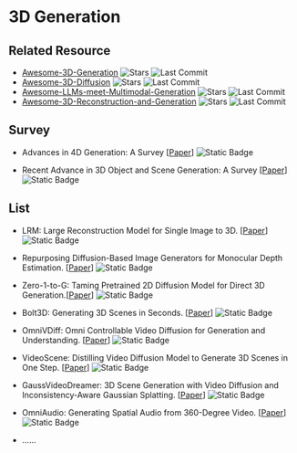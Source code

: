 # 3D Generation

## Related Resource
- [Awesome-3D-Generation](https://github.com/justimyhxu/awesome-3D-generation) ![Stars](https://img.shields.io/github/stars/justimyhxu/awesome-3D-generation?style=social) ![Last Commit](https://img.shields.io/github/last-commit/justimyhxu/awesome-3D-generation)
- [Awesome-3D-Diffusion](https://github.com/cwchenwang/awesome-3d-diffusion) ![Stars](https://img.shields.io/github/stars/cwchenwang/awesome-3d-diffusion?style=social) ![Last Commit](https://img.shields.io/github/last-commit/cwchenwang/awesome-3d-diffusion)
- [Awesome-LLMs-meet-Multimodal-Generation](https://github.com/YingqingHe/Awesome-LLMs-meet-Multimodal-Generation) ![Stars](https://img.shields.io/github/stars/YingqingHe/Awesome-LLMs-meet-Multimodal-Generation?style=social) ![Last Commit](https://img.shields.io/github/last-commit/YingqingHe/Awesome-LLMs-meet-Multimodal-Generation)
- [Awesome-3D-Reconstruction-and-Generation](https://github.com/PolySummit/Awesome-3D-Reconstruction-and-Generation) ![Stars](https://img.shields.io/github/stars/PolySummit/Awesome-3D-Reconstruction-and-Generation?style=social) ![Last Commit](https://img.shields.io/github/last-commit/PolySummit/Awesome-3D-Reconstruction-and-Generation)


## Survey

- Advances in 4D Generation: A Survey [[Paper](https://arxiv.org/abs/2503.14501)] ![Static Badge](https://img.shields.io/badge/arXiv-%202503-red)

- Recent Advance in 3D Object and Scene Generation: A Survey [[Paper](https://arxiv.org/abs/2504.11734)] ![Static Badge](https://img.shields.io/badge/arXiv-%202504-red)


## List
- LRM: Large Reconstruction Model for Single Image to 3D. [[Paper](https://arxiv.org/abs/2311.04400)] ![Static Badge](https://img.shields.io/badge/ICLR-%202024-blue)

- Repurposing Diffusion-Based Image Generators for Monocular Depth Estimation. [[Paper](https://doi.org/10.48550/arXiv.2312.02145)] ![Static Badge](https://img.shields.io/badge/CVPR-%202024-blue)

- Zero-1-to-G: Taming Pretrained 2D Diffusion Model for Direct 3D Generation.[[Paper](https://arxiv.org/abs/2501.05427)] ![Static Badge](https://img.shields.io/badge/arXiv-%202501-red)

- Bolt3D: Generating 3D Scenes in Seconds. [[Paper](https://arxiv.org/abs/2503.14445)] ![Static Badge](https://img.shields.io/badge/arXiv-%202503-red)

- OmniVDiff: Omni Controllable Video Diffusion for Generation and Understanding. [[Paper](https://arxiv.org/abs/2504.10825)] ![Static Badge](https://img.shields.io/badge/arXiv-%202504-red)

- VideoScene: Distilling Video Diffusion Model to Generate 3D Scenes in One Step. [[Paper](https://arxiv.org/abs/2504.01956)] ![Static Badge](https://img.shields.io/badge/arXiv-%202504-red)

- GaussVideoDreamer: 3D Scene Generation with Video Diffusion and Inconsistency-Aware Gaussian Splatting. [[Paper](https://arxiv.org/abs/2504.10001)] ![Static Badge](https://img.shields.io/badge/arXiv-%202504-red)

- OmniAudio: Generating Spatial Audio from 360-Degree Video. [[Paper](https://arxiv.org/abs/2504.14906)] ![Static Badge](https://img.shields.io/badge/arXiv-%202504-red)


- ......
